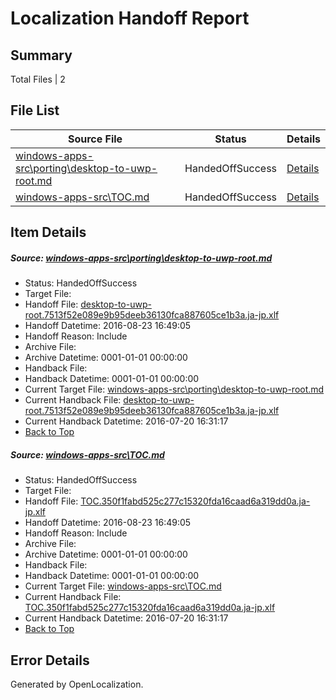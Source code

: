 # <a name='report-top'></a> Localization Handoff Report

## Summary
 Total Files | 2

## File List
 Source File | Status | Details 
 ----------- | ------ | ------- 
 [windows-apps-src\porting\desktop-to-uwp-root.md](https://github.com/Microsoft/windows-apps/blob/c0929728535bff1f92e0dab8527fae2e5e800244/windows-apps-src/porting/desktop-to-uwp-root.md) | HandedOffSuccess | [Details](#5e3f77e968d7d4aa8eef3601e8ea3adc3ad44a284846)
 [windows-apps-src\TOC.md](https://github.com/Microsoft/windows-apps/blob/856f8fff9280b54dda1ef294c7577612b7c195ec/windows-apps-src/TOC.md) | HandedOffSuccess | [Details](#d5381fd13fee66aa1f8444333cda302c6fd6a1f37936)

## Item Details
##### <a name='5e3f77e968d7d4aa8eef3601e8ea3adc3ad44a284846'></a> Source: [windows-apps-src\porting\desktop-to-uwp-root.md](https://github.com/Microsoft/windows-apps/blob/c0929728535bff1f92e0dab8527fae2e5e800244/windows-apps-src/porting/desktop-to-uwp-root.md)
* Status: HandedOffSuccess
* Target File: 
* Handoff File: [desktop-to-uwp-root.7513f52e089e9b95deeb36130fca887605ce1b3a.ja-jp.xlf](https://github.com/Microsoft/WDG.handoff/blob/7e3f7626256fe73037b51186c78aa92bfb4a640f/ol-handoff/Microsoft/windows-apps.ja-jp/master/desktop-to-uwp-root.7513f52e089e9b95deeb36130fca887605ce1b3a.ja-jp.xlf)
* Handoff Datetime: 2016-08-23 16:49:05
* Handoff Reason: Include
* Archive File: 
* Archive Datetime: 0001-01-01 00:00:00
* Handback File: 
* Handback Datetime: 0001-01-01 00:00:00
* Current Target File: [windows-apps-src\porting\desktop-to-uwp-root.md](https://github.com/Microsoft/windows-apps.ja-jp/blob/bb8e3c217182fd3ae9fd7c331e3722f1189b5569/windows-apps-src/porting/desktop-to-uwp-root.md)
* Current Handback File: [desktop-to-uwp-root.7513f52e089e9b95deeb36130fca887605ce1b3a.ja-jp.xlf](https://github.com/Microsoft/WDG.handback/blob/5fbfce34d71b9c9ce97b3692f989d8e628c65b51/ol-handback/Microsoft/windows-apps.ja-jp/master/desktop-to-uwp-root.7513f52e089e9b95deeb36130fca887605ce1b3a.ja-jp.xlf)
* Current Handback Datetime: 2016-07-20 16:31:17
* [Back to Top](#report-top)

##### <a name='d5381fd13fee66aa1f8444333cda302c6fd6a1f37936'></a> Source: [windows-apps-src\TOC.md](https://github.com/Microsoft/windows-apps/blob/856f8fff9280b54dda1ef294c7577612b7c195ec/windows-apps-src/TOC.md)
* Status: HandedOffSuccess
* Target File: 
* Handoff File: [TOC.350f1fabd525c277c15320fda16caad6a319dd0a.ja-jp.xlf](https://github.com/Microsoft/WDG.handoff/blob/7e3f7626256fe73037b51186c78aa92bfb4a640f/ol-handoff/Microsoft/windows-apps.ja-jp/master/TOC.350f1fabd525c277c15320fda16caad6a319dd0a.ja-jp.xlf)
* Handoff Datetime: 2016-08-23 16:49:05
* Handoff Reason: Include
* Archive File: 
* Archive Datetime: 0001-01-01 00:00:00
* Handback File: 
* Handback Datetime: 0001-01-01 00:00:00
* Current Target File: [windows-apps-src\TOC.md](https://github.com/Microsoft/windows-apps.ja-jp/blob/bb8e3c217182fd3ae9fd7c331e3722f1189b5569/windows-apps-src/TOC.md)
* Current Handback File: [TOC.350f1fabd525c277c15320fda16caad6a319dd0a.ja-jp.xlf](https://github.com/Microsoft/WDG.handback/blob/5fbfce34d71b9c9ce97b3692f989d8e628c65b51/ol-handback/Microsoft/windows-apps.ja-jp/master/TOC.350f1fabd525c277c15320fda16caad6a319dd0a.ja-jp.xlf)
* Current Handback Datetime: 2016-07-20 16:31:17
* [Back to Top](#report-top)


## Error Details

Generated by OpenLocalization.
